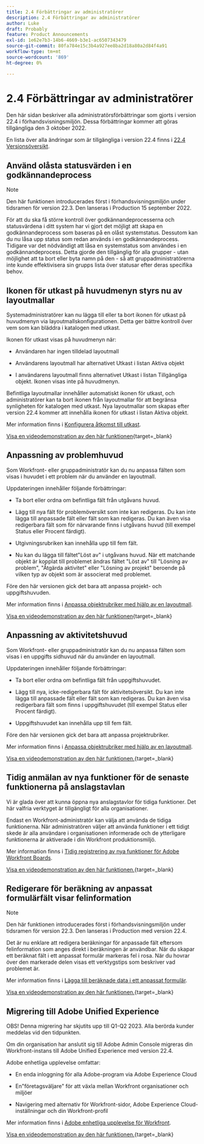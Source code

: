 ```yaml
---
title: 2.4 Förbättringar av administratörer
description: 2.4 Förbättringar av administratörer
author: Luke
draft: Probably
feature: Product Announcements
exl-id: 1e62e7b3-14b6-4669-b3e1-ac6507343479
source-git-commit: 80fa784e15c3b4a927ee8ba2d18a80a2d84f4a91
workflow-type: tm+mt
source-wordcount: '869'
ht-degree: 0%

---
```


# 2.4 Förbättringar av administratörer

Den här sidan beskriver alla administratörsförbättringar som gjorts i version 22.4 i förhandsvisningsmiljön. Dessa förbättringar kommer att göras tillgängliga den 3 oktober 2022.

En lista över alla ändringar som är tillgängliga i version 22.4 finns i [22.4 Versionsöversikt](/help/quicksilver/product-announcements/product-releases/22.4-release-activity/22-4-release-overview.md).

## Använd olåsta statusvärden i en godkännandeprocess

>[!NOTE]
>
>Den här funktionen introducerades först i förhandsvisningsmiljön under tidsramen för version 22.3. Den lanseras i Production 15 september 2022.

För att du ska få större kontroll över godkännandeprocesserna och statusvärdena i ditt system har vi gjort det möjligt att skapa en godkännandeprocess som baseras på en olåst systemstatus. Dessutom kan du nu låsa upp status som redan används i en godkännandeprocess. Tidigare var det nödvändigt att låsa en systemstatus som användes i en godkännandeprocess. Detta gjorde den tillgänglig för alla grupper - utan möjlighet att ta bort eller byta namn på den - så att gruppadministratörerna inte kunde effektivisera sin grupps lista över statusar efter deras specifika behov.

## Ikonen för utkast på huvudmenyn styrs nu av layoutmallar

Systemadministratörer kan nu lägga till eller ta bort ikonen för utkast på huvudmenyn via layoutmallskonfigurationen. Detta ger bättre kontroll över vem som kan bläddra i katalogen med utkast.

Ikonen för utkast visas på huvudmenyn när:

* Användaren har ingen tilldelad layoutmall

* Användarens layoutmall har alternativet Utkast i listan Aktiva objekt

* I användarens layoutmall finns alternativet Utkast i listan Tillgängliga objekt. Ikonen visas inte på huvudmenyn.

Befintliga layoutmallar innehåller automatiskt ikonen för utkast, och administratörer kan ta bort ikonen från layoutmallar för att begränsa synligheten för katalogen med utkast. Nya layoutmallar som skapas efter version 22.4 kommer att innehålla ikonen för utkast i listan Aktiva objekt.

Mer information finns i [Konfigurera åtkomst till utkast](/help/quicksilver/administration-and-setup/blueprints/configure-access-to-blueprints.md).

[Visa en videodemonstration av den här funktionen](https://video.tv.adobe.com/v/3412382/){target=_blank}

## Anpassning av problemhuvud

Som Workfront- eller gruppadministratör kan du nu anpassa fälten som visas i huvudet i ett problem när du använder en layoutmall.

Uppdateringen innehåller följande förbättringar:

* Ta bort eller ordna om befintliga fält från utgåvans huvud.

* Lägg till nya fält för problemöversikt som inte kan redigeras. Du kan inte lägga till anpassade fält eller fält som kan redigeras. Du kan även visa redigerbara fält som för närvarande finns i utgåvans huvud (till exempel Status eller Procent färdigt).

* Utgivningsrubriken kan innehålla upp till fem fält.

* Nu kan du lägga till fältet&quot;Löst av&quot; i utgåvans huvud. När ett matchande objekt är kopplat till problemet ändras fältet &quot;Löst av&quot; till &quot;Lösning av problem&quot;, &quot;Åtgärda aktivitet&quot; eller &quot;Lösning av projekt&quot; beroende på vilken typ av objekt som är associerat med problemet.

Före den här versionen gick det bara att anpassa projekt- och uppgiftshuvuden.



Mer information finns i [Anpassa objektrubriker med hjälp av en layoutmall](/help/quicksilver/administration-and-setup/customize-workfront/use-layout-templates/customize-object-headers.md).

[Visa en videodemonstration av den här funktionen](https://video.tv.adobe.com/v/3412383/){target=_blank}

## Anpassning av aktivitetshuvud

Som Workfront- eller gruppadministratör kan du nu anpassa fälten som visas i en uppgifts sidhuvud när du använder en layoutmall.

Uppdateringen innehåller följande förbättringar:

* Ta bort eller ordna om befintliga fält från uppgiftshuvudet.

* Lägg till nya, icke-redigerbara fält för aktivitetsöversikt. Du kan inte lägga till anpassade fält eller fält som kan redigeras. Du kan även visa redigerbara fält som finns i uppgiftshuvudet (till exempel Status eller Procent färdigt).

* Uppgiftshuvudet kan innehålla upp till fem fält.

Före den här versionen gick det bara att anpassa projektrubriker.

Mer information finns i [Anpassa objektrubriker med hjälp av en layoutmall](/help/quicksilver/administration-and-setup/customize-workfront/use-layout-templates/customize-object-headers.md).

[Visa en videodemonstration av den här funktionen.](https://video.tv.adobe.com/v/3412384/){target=_blank}

## Tidig anmälan av nya funktioner för de senaste funktionerna på anslagstavlan

Vi är glada över att kunna öppna nya anslagstavlor för tidiga funktioner. Det här valfria verktyget är tillgängligt för alla organisationer.

Endast en Workfront-administratör kan välja att använda de tidiga funktionerna. När administratören väljer att använda funktioner i ett tidigt skede är alla användare i organisationen informerade och de ytterligare funktionerna är aktiverade i din Workfront produktionsmiljö.

Mer information finns i [Tidig registrering av nya funktioner för Adobe Workfront Boards](/help/quicksilver/agile/get-started-with-boards/boards-early-feature-opt-in.md).

[Visa en videodemonstration av den här funktionen.](https://video.tv.adobe.com/v/3412386/){target=_blank}

## Redigerare för beräkning av anpassat formulärfält visar felinformation

>[!NOTE]
>
>Den här funktionen introducerades först i förhandsvisningsmiljön under tidsramen för version 22.3. Den lanseras i Production med version 22.4.

Det är nu enklare att redigera beräkningar för anpassade fält eftersom felinformation som anges direkt i beräkningen är användbar. När du skapar ett beräknat fält i ett anpassat formulär markeras fel i rosa. När du hovrar över den markerade delen visas ett verktygstips som beskriver vad problemet är.

Mer information finns i [Lägga till beräknade data i ett anpassat formulär](/help/quicksilver/administration-and-setup/customize-workfront/create-manage-custom-forms/add-calculated-data-to-custom-form.md).

[Visa en videodemonstration av den här funktionen.](https://video.tv.adobe.com/v/3412387/){target=_blank}

## Migrering till Adobe Unified Experience

OBS! Denna migrering har skjutits upp till Q1-Q2 2023. Alla berörda kunder meddelas vid den tidpunkten.

Om din organisation har anslutit sig till Adobe Admin Console migreras din Workfront-instans till Adobe Unified Experience med version 22.4.

Adobe enhetliga upplevelse omfattar:

* En enda inloggning för alla Adobe-program via Adobe Experience Cloud

* En&quot;företagsväljare&quot; för att växla mellan Workfront organisationer och miljöer

* Navigering med alternativ för Workfront-sidor, Adobe Experience Cloud-inställningar och din Workfront-profil

Mer information finns i [Adobe enhetliga upplevelse för Workfront](/help/quicksilver/workfront-basics/navigate-workfront/workfront-navigation/adobe-unified-experience.md).

[Visa en videodemonstration av den här funktionen.](https://video.tv.adobe.com/v/3412388/){target=_blank}
